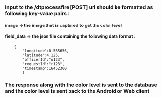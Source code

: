 ### Input to the /dtprocessfire [POST] url should be formatted as following key-value pairs :

#### image => the image that is captured to get the color level
#### field_data => the json file containing the following data format :
        {
            "longitude":0.565656,
            "latitude":4.125,
            "officerId":"o123",
            "requestId":"r123",
            "timestamp":16452300
            }
            
### The response along with the color level is sent to the database and the color level is sent back to the Android or Web client

